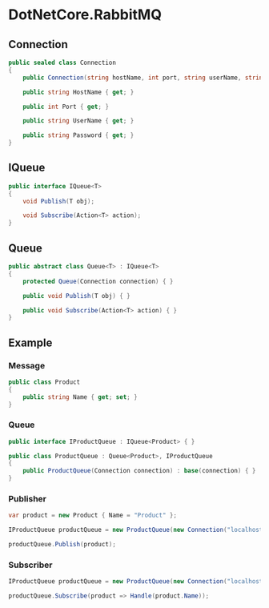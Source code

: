 # DotNetCore.RabbitMQ

## Connection

```cs
public sealed class Connection
{
    public Connection(string hostName, int port, string userName, string password) { }

    public string HostName { get; }

    public int Port { get; }

    public string UserName { get; }

    public string Password { get; }
}
```

## IQueue<T>

```cs
public interface IQueue<T>
{
    void Publish(T obj);

    void Subscribe(Action<T> action);
}
```

## Queue<T>

```cs
public abstract class Queue<T> : IQueue<T>
{
    protected Queue(Connection connection) { }

    public void Publish(T obj) { }

    public void Subscribe(Action<T> action) { }
}
```

## Example

### Message

```cs
public class Product
{
    public string Name { get; set; }
}
```

### Queue

```cs
public interface IProductQueue : IQueue<Product> { }
```

```cs
public class ProductQueue : Queue<Product>, IProductQueue
{
    public ProductQueue(Connection connection) : base(connection) { }
}
```

### Publisher

```cs
var product = new Product { Name = "Product" };

IProductQueue productQueue = new ProductQueue(new Connection("localhost", 5672, "admin", "P4ssW0rd!"));

productQueue.Publish(product);
```

### Subscriber

```cs
IProductQueue productQueue = new ProductQueue(new Connection("localhost", 5672, "admin", "P4ssW0rd!"));

productQueue.Subscribe(product => Handle(product.Name));
```
